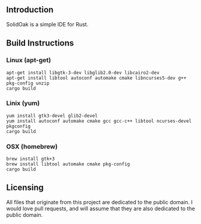 ## Introduction

SolidOak is a simple IDE for Rust.

## Build Instructions

### Linux (apt-get)

```Shell
apt-get install libgtk-3-dev libglib2.0-dev libcairo2-dev
apt-get install libtool autoconf automake cmake libncurses5-dev g++ pkg-config unzip
cargo build
```

### Linix (yum)


```Shell
yum install gtk3-devel glib2-devel
yum install autoconf automake cmake gcc gcc-c++ libtool ncurses-devel pkgconfig
cargo build
```

### OSX (homebrew)

```Shell
brew install gtk+3
brew install libtool automake cmake pkg-config
cargo build
```

## Licensing

All files that originate from this project are dedicated to the public domain. I would love pull requests, and will assume that they are also dedicated to the public domain.
